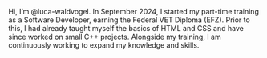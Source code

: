 Hi, I’m @luca-waldvogel.
In September 2024, I started my part-time training as a Software Developer, earning the Federal VET Diploma (EFZ). 
Prior to this, I had already taught myself the basics of HTML and CSS and have since worked on small C++ projects.
Alongside my training, I am continuously working to expand my knowledge and skills.
